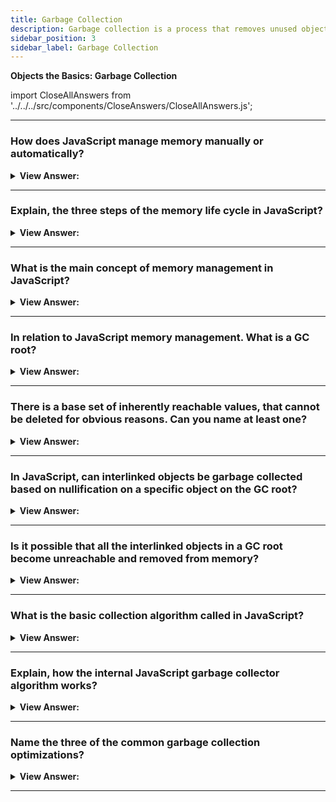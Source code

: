 ```yaml
---
title: Garbage Collection
description: Garbage collection is a process that removes unused objects from memory.
sidebar_position: 3
sidebar_label: Garbage Collection
---
```


**Objects the Basics: Garbage Collection**

import CloseAllAnswers from '../../../src/components/CloseAnswers/CloseAllAnswers.js';

<CloseAllAnswers />

---

### How does JavaScript manage memory manually or automatically?

<details>
  <summary><strong>View Answer:</strong></summary>
  <div>
  <div><strong>Interview Response:</strong> JavaScript automatically allocates memory when objects are created and frees it when they are not used anymore (garbage collection).
</div><br />

:::note

This automaticity is a potential source of confusion: it can give developers the false impression that they do not need to worry about memory management.

:::

  </div>
</details>

---

### Explain, the three steps of the memory life cycle in JavaScript?

<details>
  <summary><strong>View Answer:</strong></summary>
  <div>
  <div><strong>Interview Response:</strong> The memory life cycle includes allocating, using, and releasing the allocated memory when it is no longer needed.</div><br />
  <div><strong>Technical Response:</strong> The three steps in the memory life cycle include allocating memory, using the allocated memory, and releasing the allocated memory when it is no longer needed. The last part is more implicit in JavaScript than low-level languages.<br /><br />
  </div><br />
  <div><strong className="codeExample">Code Example:</strong><br /><br />

  <div></div>

```js
var n = 123; // allocates memory for a number
var s = 'azerty'; // allocates memory for a string

var o = {
  a: 1,
  b: null,
}; // allocates memory for an object and contained values

// allocates memory for the array and contained values
var a = [1, null, 'abra'];

function f(a) {
  return a + 2;
} // allocates a function (which is a callable object)

// function expressions also allocate an object
someElement.addEventListener(
  'click',
  function () {
    someElement.style.backgroundColor = 'blue';
  },
  false
);

var n = null;
```

  </div>
  </div>
</details>

---

### What is the main concept of memory management in JavaScript?

<details>
  <summary><strong>View Answer:</strong></summary>
  <div>
  <div><strong>Interview Response:</strong> The main concept of memory management in JavaScript is reachability. Simply put, “reachable” values are those that are accessible or usable somehow are guaranteed to be stored in memory.
</div>
  </div>
</details>

---

### In relation to JavaScript memory management. What is a GC root?

<details>
  <summary><strong>View Answer:</strong></summary>
  <div>
  <div><strong>Interview Response:</strong> A “root” is simply an object that the garbage collector assumes is reachable by default, which then has its references traced to find all other current objects that are reachable. Any object that is not reachable through any reference chain of any of the root objects is considered unreachable and will eventually be destroyed by the garbage collector.
</div>
  </div>
</details>

---

### There is a base set of inherently reachable values, that cannot be deleted for obvious reasons. Can you name at least one?

<details>
  <summary><strong>View Answer:</strong></summary>
  <div>
  <div><strong>Interview Response:</strong> Global variables cannot be deleted directly. The global variable must be set to null before the memory can be collected. However, the variable still exists and simply references null (nothingness).
</div><br />
  <div><strong className="codeExample">Code Example:</strong><br /><br />

  <div></div>

```js
Before:

// global -> {nothingness}

After:

// global -> var a -> object { foo: "bar" }

null:

// global -> var a -> null
```

  </div>
  </div>
</details>

---

### In JavaScript, can interlinked objects be garbage collected based on nullification on a specific object on the GC root?

<details>
  <summary><strong>View Answer:</strong></summary>
  <div>
  <div><strong>Interview Response:</strong> Yes, the object that is deleted or nullified will be garbage collected even if it is part of a GC root or it one of its properties references another object.
</div><br />
  <div><strong className="codeExample">Code Example:</strong><br /><br />

  <div></div>

```js
function marry(man, woman) {
  woman.husband = man;
  man.wife = woman;

  return {
    father: man,
    mother: woman,
  };
}

let family = marry({ name: 'John' }, { name: 'Ann' });

// if we delete both, then we can see that John has no incoming reference any more

delete family.father;
delete family.mother.husband;
```

  </div>
  </div>
</details>

---

### Is it possible that all the interlinked objects in a GC root become unreachable and removed from memory?

<details>
  <summary><strong>View Answer:</strong></summary>
  <div>
  <div><strong>Interview Response:</strong> Yes, it is possible if the root is nullified in the program.
</div><br />
  <div><strong className="codeExample">Code Example:</strong><br /><br />

  <div></div>

```js
let family = marry(
  {
    name: 'John',
  },
  {
    name: 'Ann',
  }
);

/**
 * below the root has been nullified and all corresponding
 * interlinked objects will be garbage collected
 */

family = null;
```

  </div>
  </div>
</details>

---

### What is the basic collection algorithm called in JavaScript?

<details>
  <summary><strong>View Answer:</strong></summary>
  <div>
  <div><strong>Interview Response:</strong> The basic garbage collection algorithm is called mark-and-sweep.
</div>
  </div>
</details>

---

### Explain, how the internal JavaScript garbage collector algorithm works?

<details>
  <summary><strong>View Answer:</strong></summary>
  <div>
  <div><strong>Interview Response:</strong><br /><br />
  <strong>The following “garbage collection” steps are regularly performed:</strong><br /><br />
  <ol>
    <li>The garbage collector takes roots and “marks” (remembers) them.</li>
    <li>Then it visits and “marks” all references from them.</li>
    <li>Then it visits marked objects and marks their references. All visited objects are remembered, so as not to visit the same object twice in the future.</li>
    <li>…And so on until every reachable (from the roots) reference are visited.</li>
    <li>All objects except marked ones are removed.</li>
  </ol>
</div>
  </div>
</details>

---

### Name the three of the common garbage collection optimizations?

<details>
  <summary><strong>View Answer:</strong></summary>
  <div>
  <div><strong>Interview Response:</strong> The three common garbage collection optimizations include generalization, incremental, and idle-time collection.
</div><br />

:::note

It should be noted that each engine implements different tweaks and techniques.

:::

  </div>
</details>

---
